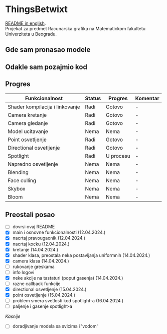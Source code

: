 # ThingsBetwixt
[README in english](README.md). <br>
Projekat za predmet Racunarska grafika na Matematickom fakultetu Univerziteta u Beogradu.

## Gde sam pronasao modele

## Odakle sam pozajmio kod

## Progres
| Funkcionalnost                  | Status | Progres   | Komentar |
|---------------------------------|--------|-----------|----------|
| Shader kompilacija i linkovanje | Radi   | Gotovo    | -        |
| Camera kretanje                 | Radi   | Gotovo    | -        |
| Camera gledanje                 | Radi   | Gotovo    | -        |
| Model ucitavanje                | Nema   | Nema      | -        |
| Point osvetljenje               | Radi   | Gotovo    | -        |
| Directional osvetljenje         | Radi   | Gotovo    | -        |
| Spotlight                       | Radi   | U procesu | -        |
| Napredno osvetljenje            | Nema   | Nema      | -        |
| Blending                        | Nema   | Nema      | -        |
| Face culling                    | Nema   | Nema      | -        |
| Skybox                          | Nema   | Nema      | -        |
| Bloom                           | Nema   | Nema      | -        |

## Preostali posao
- [ ] dovrsi ovaj README
- [x] main i osnovne funkcionalnosti (12.04.2024.)
- [x] nacrtaj pravougaonik (12.04.2024.)
- [x] nacrtaj kocku (12.04.2024.)
- [x] kretanje (14.04.2024.)
- [x] shader klasa, preostala neka postavljanja uniformnih (14.04.2024.)
- [x] camera klasa (14.04.2024.)
- [ ] rukovanje greskama
- [ ] info logovi
- [x] neke akcije na tastaturi (poput gasenja) (14.04.2024.)
- [ ] razne callback funkcije
- [x] directional osvetljenje (15.04.2024.)
- [x] point osvetljenje (15.04.2024.)
- [ ] problem smera svetlosti kod spotlight-a (16.04.2024.)
- [ ] paljenje i gasenje spotlight-a

*Kasnije*
- [ ] doradjivanje modela sa svicima i 'vodom'
